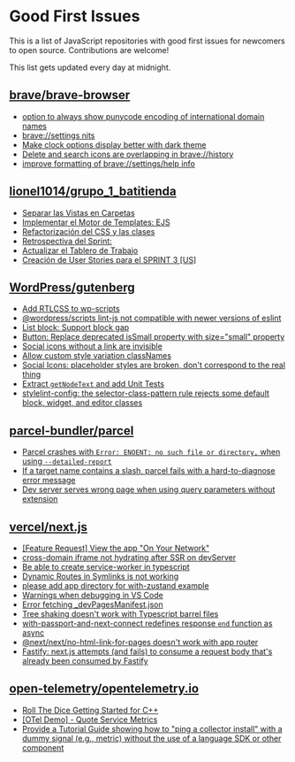 # Good First Issues

This is a list of JavaScript repositories with good first issues for newcomers to open source. Contributions are welcome!

This list gets updated every day at midnight.

## [brave/brave-browser](https://github.com/brave/brave-browser)

- [option to always show punycode encoding of international domain names](https://github.com/brave/brave-browser/issues/17232)
- [brave://settings nits](https://github.com/brave/brave-browser/issues/20002)
- [Make clock options display better with dark theme](https://github.com/brave/brave-browser/issues/12061)
- [Delete and search icons are overlapping in brave://history](https://github.com/brave/brave-browser/issues/32399)
- [improve formatting of brave://settings/help info](https://github.com/brave/brave-browser/issues/2560)

## [lionel1014/grupo_1_batitienda](https://github.com/lionel1014/grupo_1_batitienda)

- [Separar las Vistas en Carpetas](https://github.com/lionel1014/grupo_1_batitienda/issues/35)
- [Implementar el Motor de Templates: EJS](https://github.com/lionel1014/grupo_1_batitienda/issues/34)
- [Refactorización del CSS y las clases](https://github.com/lionel1014/grupo_1_batitienda/issues/41)
- [Retrospectiva del Sprint:](https://github.com/lionel1014/grupo_1_batitienda/issues/32)
- [Actualizar el Tablero de Trabajo](https://github.com/lionel1014/grupo_1_batitienda/issues/33)
- [Creación de User Stories para el SPRINT 3 [US]](https://github.com/lionel1014/grupo_1_batitienda/issues/22)

## [WordPress/gutenberg](https://github.com/WordPress/gutenberg)

- [Add RTLCSS to wp-scripts](https://github.com/WordPress/gutenberg/issues/29605)
- [@wordpress/scripts lint-js not compatible with newer versions of eslint](https://github.com/WordPress/gutenberg/issues/55499)
- [List block: Support block gap](https://github.com/WordPress/gutenberg/issues/55702)
- [Button: Replace deprecated isSmall property with size="small" property](https://github.com/WordPress/gutenberg/issues/53560)
- [Social icons without a link are invisible](https://github.com/WordPress/gutenberg/issues/55543)
- [Allow custom style variation classNames](https://github.com/WordPress/gutenberg/issues/11763)
- [Social Icons: placeholder styles are broken, don't correspond to the real thing](https://github.com/WordPress/gutenberg/issues/55296)
- [Extract `getNodeText` and add Unit Tests](https://github.com/WordPress/gutenberg/issues/55495)
- [stylelint-config: the selector-class-pattern rule rejects some default block, widget, and editor classes](https://github.com/WordPress/gutenberg/issues/28616)

## [parcel-bundler/parcel](https://github.com/parcel-bundler/parcel)

- [Parcel crashes with `Error: ENOENT: no such file or directory,` when using `--detailed-report`](https://github.com/parcel-bundler/parcel/issues/7816)
- [If a target name contains a slash, parcel fails with a hard-to-diagnose error message](https://github.com/parcel-bundler/parcel/issues/9001)
- [Dev server serves wrong page when using query parameters without extension](https://github.com/parcel-bundler/parcel/issues/9211)

## [vercel/next.js](https://github.com/vercel/next.js)

- [[Feature Request] View the app "On Your Network"](https://github.com/vercel/next.js/issues/11367)
- [cross-domain iframe not hydrating after SSR on devServer](https://github.com/vercel/next.js/issues/18028)
- [Be able to create service-worker in typescript](https://github.com/vercel/next.js/issues/33863)
- [Dynamic Routes in Symlinks is not working](https://github.com/vercel/next.js/issues/16660)
- [please add app directory for with-zustand example](https://github.com/vercel/next.js/issues/52858)
- [Warnings when debugging in VS Code](https://github.com/vercel/next.js/issues/24349)
- [Error fetching _devPagesManifest.json](https://github.com/vercel/next.js/issues/17274)
- [Tree shaking doesn't work with Typescript barrel files](https://github.com/vercel/next.js/issues/12557)
- [with-passport-and-next-connect redefines response `end` function as async](https://github.com/vercel/next.js/issues/51628)
- [@next/next/no-html-link-for-pages doesn't work with app router](https://github.com/vercel/next.js/issues/51742)
- [Fastify: next.js attempts (and fails) to consume a request body that's already been consumed by Fastify](https://github.com/vercel/next.js/issues/24894)

## [open-telemetry/opentelemetry.io](https://github.com/open-telemetry/opentelemetry.io)

- [Roll The Dice Getting Started for C++](https://github.com/open-telemetry/opentelemetry.io/issues/3345)
- [[OTel Demo] - Quote Service Metrics](https://github.com/open-telemetry/opentelemetry.io/issues/2669)
- [Provide a Tutorial Guide showing how to "ping a collector install" with a dummy signal (e.g., metric) without the use of a language SDK or other component](https://github.com/open-telemetry/opentelemetry.io/issues/729)

